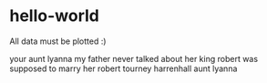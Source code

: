 # hello-world
All data must be plotted :)


your aunt lyanna my father never talked about her king robert was supposed to marry her robert
tourney harrenhall aunt lyanna 
